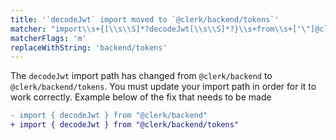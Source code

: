 ```yaml
---
title: '`decodeJwt` import moved to `@clerk/backend/tokens`'
matcher: "import\\s+{[\\s\\S]*?decodeJwt[\\s\\S]*?}\\s+from\\s+['\"]@clerk\\/(backend)['\"]"
matcherFlags: 'm'
replaceWithString: 'backend/tokens'
---
```


The `decodeJwt` import path has changed from `@clerk/backend` to `@clerk/backend/tokens`. You must update your import path in order for it to work correctly. Example below of the fix that needs to be made

```diff
- import { decodeJwt } from "@clerk/backend"
+ import { decodeJwt } from "@clerk/backend/tokens"
```
